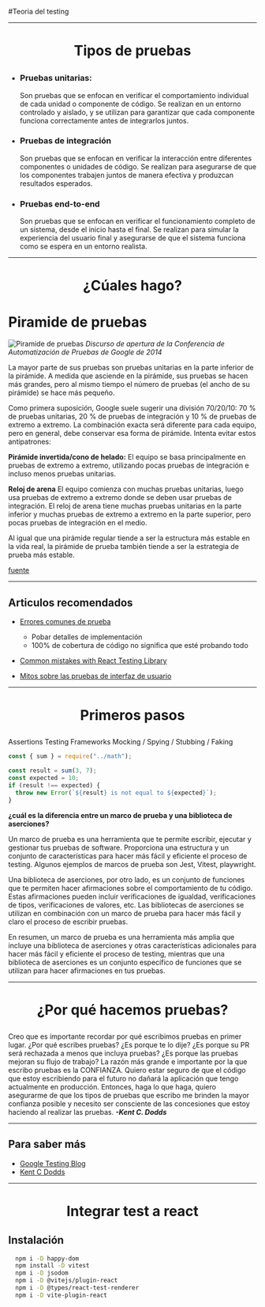 #Teoria del testing

---

# <p align="center">Tipos de pruebas</p>

- ### **Pruebas unitarias:**

  Son pruebas que se enfocan en verificar el comportamiento individual de cada unidad o componente de código. Se realizan en un entorno controlado y aislado, y se utilizan para garantizar que cada componente funciona correctamente antes de integrarlos juntos.

- ### **Pruebas de integración**

  Son pruebas que se enfocan en verificar la interacción entre diferentes componentes o unidades de código. Se realizan para asegurarse de que los componentes trabajen juntos de manera efectiva y produzcan resultados esperados.

- ### **Pruebas end-to-end**
  Son pruebas que se enfocan en verificar el funcionamiento completo de un sistema, desde el inicio hasta el final. Se realizan para simular la experiencia del usuario final y asegurarse de que el sistema funciona como se espera en un entorno realista.

---

# <p align="center">¿Cúales hago?</p>

# Piramide de pruebas

![Piramide de pruebas](https://2.bp.blogspot.com/-YTzv_O4TnkA/VTgexlumP1I/AAAAAAAAAJ8/57-rnwyvP6g/s1600/image02.png)
_Discurso de apertura de la Conferencia de Automatización de Pruebas de Google de 2014_

La mayor parte de sus pruebas son pruebas unitarias en la parte inferior de la pirámide. A medida que asciende en la pirámide, sus pruebas se hacen más grandes, pero al mismo tiempo el número de pruebas (el ancho de su pirámide) se hace más pequeño.

Como primera suposición, Google suele sugerir una división 70/20/10: 70 % de pruebas unitarias, 20 % de pruebas de integración y 10 % de pruebas de extremo a extremo. La combinación exacta será diferente para cada equipo, pero en general, debe conservar esa forma de pirámide. Intenta evitar estos antipatrones:

**Pirámide invertida/cono de helado:**
El equipo se basa principalmente en pruebas de extremo a extremo, utilizando pocas pruebas de integración e incluso menos pruebas unitarias.

**Reloj de arena**
El equipo comienza con muchas pruebas unitarias, luego usa pruebas de extremo a extremo donde se deben usar pruebas de integración. El reloj de arena tiene muchas pruebas unitarias en la parte inferior y muchas pruebas de extremo a extremo en la parte superior, pero pocas pruebas de integración en el medio.

Al igual que una pirámide regular tiende a ser la estructura más estable en la vida real, la pirámide de prueba también tiende a ser la estrategia de prueba más estable.

[fuente](https://testing.googleblog.com/2015/04/just-say-no-to-more-end-to-end-tests.html)

---

## Articulos recomendados

- [Errores comunes de prueba](https://kentcdodds.com/blog/common-testing-mistakes)

  - Pobar detalles de implementación
  - 100% de cobertura de código no significa que esté probando todo

- [Common mistakes with React Testing Library](https://kentcdodds.com/blog/common-mistakes-with-react-testing-library)

- [Mitos sobre las pruebas de interfaz de usuario](https://kentcdodds-com.translate.goog/blog/ui-testing-myths?_x_tr_sl=auto&_x_tr_tl=es&_x_tr_hl=en&_x_tr_pto=wapp)

---

# <p align="center">Primeros pasos</p>

Assertions
Testing Frameworks
Mocking / Spying / Stubbing / Faking

```js
const { sum } = require("../math");

const result = sum(3, 7);
const expected = 10;
if (result !== expected) {
  throw new Error(`${result} is not equal to ${expected}`);
}
```

**¿cuál es la diferencia entre un marco de prueba y una biblioteca de aserciones?**

Un marco de prueba es una herramienta que te permite escribir, ejecutar y gestionar tus pruebas de software. Proporciona una estructura y un conjunto de características para hacer más fácil y eficiente el proceso de testing. Algunos ejemplos de marcos de prueba son Jest, Vitest, playwright.

Una biblioteca de aserciones, por otro lado, es un conjunto de funciones que te permiten hacer afirmaciones sobre el comportamiento de tu código. Estas afirmaciones pueden incluir verificaciones de igualdad, verificaciones de tipos, verificaciones de valores, etc. Las bibliotecas de aserciones se utilizan en combinación con un marco de prueba para hacer más fácil y claro el proceso de escribir pruebas.

En resumen, un marco de prueba es una herramienta más amplia que incluye una biblioteca de aserciones y otras características adicionales para hacer más fácil y eficiente el proceso de testing, mientras que una biblioteca de aserciones es un conjunto específico de funciones que se utilizan para hacer afirmaciones en tus pruebas.

---

# <p align="center">¿Por qué hacemos pruebas?</p>

Creo que es importante recordar por qué escribimos pruebas en primer lugar. ¿Por qué escribes pruebas? ¿Es porque te lo dije? ¿Es porque su PR será rechazada a menos que incluya pruebas? ¿Es porque las pruebas mejoran su flujo de trabajo? La razón más grande e importante por la que escribo pruebas es la CONFIANZA. Quiero estar seguro de que el código que estoy escribiendo para el futuro no dañará la aplicación que tengo actualmente en producción. Entonces, haga lo que haga, quiero asegurarme de que los tipos de pruebas que escribo me brinden la mayor confianza posible y necesito ser consciente de las concesiones que estoy haciendo al realizar las pruebas. **_-Kent C. Dodds_**

---

## Para saber más

- [Google Testing Blog](https://testing.googleblog.com/)
- [Kent C Dodds](https://kentcdodds.com/blog?q=testing)

---

# <p align="center">Integrar test a react</p>

## Instalación

```bash
  npm i -D happy-dom
  npm install -D vitest
  npm i -D jsodom
  npm i -D @vitejs/plugin-react
  npm i -D @types/react-test-renderer
  npm i -D vite-plugin-react
```
